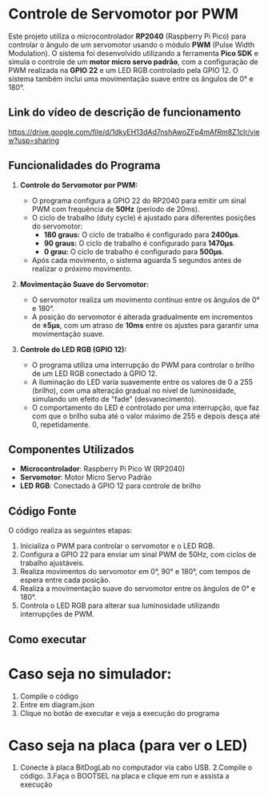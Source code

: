 # Controle de Servomotor por PWM

Este projeto utiliza o microcontrolador **RP2040** (Raspberry Pi Pico) para controlar o ângulo de um servomotor usando o módulo **PWM** (Pulse Width Modulation). O sistema foi desenvolvido utilizando a ferramenta **Pico SDK** e simula o controle de um **motor micro servo padrão**, com a configuração de PWM realizada na **GPIO 22** e um LED RGB controlado pela GPIO 12. O sistema também inclui uma movimentação suave entre os ângulos de 0° e 180°.

## Link do vídeo de descrição de funcionamento
https://drive.google.com/file/d/1dkyEH13dAd7nshAwoZFp4mAfRm8Z1clr/view?usp=sharing

## Funcionalidades do Programa

1. **Controle do Servomotor por PWM:**
   - O programa configura a GPIO 22 do RP2040 para emitir um sinal PWM com frequência de **50Hz** (período de 20ms).
   - O ciclo de trabalho (duty cycle) é ajustado para diferentes posições do servomotor:
     - **180 graus:** O ciclo de trabalho é configurado para **2400µs**.
     - **90 graus:** O ciclo de trabalho é configurado para **1470µs**.
     - **0 grau:** O ciclo de trabalho é configurado para **500µs**.
   - Após cada movimento, o sistema aguarda 5 segundos antes de realizar o próximo movimento.

2. **Movimentação Suave do Servomotor:**
   - O servomotor realiza um movimento contínuo entre os ângulos de 0° e 180°.
   - A posição do servomotor é alterada gradualmente em incrementos de **±5µs**, com um atraso de **10ms** entre os ajustes para garantir uma movimentação suave.

3. **Controle do LED RGB (GPIO 12):**
   - O programa utiliza uma interrupção do PWM para controlar o brilho de um LED RGB conectado à GPIO 12.
   - A iluminação do LED varia suavemente entre os valores de 0 a 255 (brilho), com uma alteração gradual no nível de luminosidade, simulando um efeito de "fade" (desvanecimento).
   - O comportamento do LED é controlado por uma interrupção, que faz com que o brilho suba até o valor máximo de 255 e depois desça até 0, repetidamente.

## Componentes Utilizados

- **Microcontrolador**: Raspberry Pi Pico W (RP2040)
- **Servomotor**: Motor Micro Servo Padrão
- **LED RGB**: Conectado à GPIO 12 para controle de brilho

## Código Fonte

O código realiza as seguintes etapas:

1. Inicializa o PWM para controlar o servomotor e o LED RGB.
2. Configura a GPIO 22 para enviar um sinal PWM de 50Hz, com ciclos de trabalho ajustáveis.
3. Realiza movimentos do servomotor em 0°, 90° e 180°, com tempos de espera entre cada posição.
4. Realiza a movimentação suave do servomotor entre os ângulos de 0° e 180°.
5. Controla o LED RGB para alterar sua luminosidade utilizando interrupções de PWM.

## Como executar

# Caso seja no simulador:

1. Compile o código
2. Entre em diagram.json
3. Clique no botão de executar e veja a execução do programa
   
# Caso seja na placa (para ver o LED)

1. Conecte à placa BitDogLab no computador via cabo USB.
2.Compile o código.
3.Faça o BOOTSEL na placa e clique em run e assista a execução
